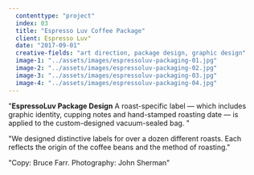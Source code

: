 ```yaml
---
  contenttype: "project"
  index: 03
  title: "Espresso Luv Coffee Package"
  client: Espresso Luv"
  date: "2017-09-01"
  creative-fields: "art direction, package design, graphic design"
  image-1: "../assets/images/espressoluv-packaging-01.jpg"
  image-2: "../assets/images/espressoluv-packaging-02.jpg"
  image-3: "../assets/images/espressoluv-packaging-03.jpg"
  image-4: "../assets/images/espressoluv-packaging-04.jpg"
---
```


<p className=copy_A>"<strong>EspressoLuv Package Design</strong> A roast-specific label — which includes graphic identity, cupping notes and hand-stamped roasting date — is applied to the  custom-designed vacuum-sealed bag.
"</p>
<p className=copy_B>"We designed distinctive labels for over a dozen different roasts. Each reflects the origin of the coffee beans and the method of roasting."</p>
<p className=copy_C>"Copy: Bruce Farr.  Photography: John Sherman"</p>
<p className=copy_D></p>
